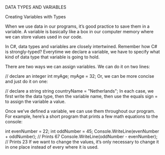DATA TYPES AND VARIABLES

Creating Variables with Types

When we use data in our programs, it’s good practice to save them in a variable. A variable is basically like a box in our computer memory where we can store values used in our code.

In C#, data types and variables are closely intertwined. Remember how C# is strongly-typed? Everytime we declare a variable, we have to specify what kind of data type that variable is going to hold.

There are two ways we can assign variables. We can do it on two lines:

// declare an integer
int myAge;
myAge = 32;
Or, we can be more concise and just do it on one:

// declare a string
string countryName = "Netherlands";
In each case, we first write the data type, then the variable name, then use the equals sign = to assign the variable a value.

Once we’ve defined a variable, we can use them throughout our program. For example, here’s a short program that prints a few math equations to the console:

int evenNumber = 22;
int oddNumber = 45;
Console.WriteLine(evenNumber + oddNumber); // Prints 67
Console.WriteLine(oddNumber - evenNumber); // Prints 23
If we want to change the values, it’s only necessary to change it in one place instead of every where it is used.
